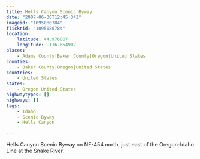 ```yaml
---
title: Hells Canyon Scenic Byway
date: "2007-06-30T12:45:34Z"
imageid: "1095080784"
flickrid: "1095080784"
location:
    latitude: 44.976007
    longitude: -116.854902
places:
    - Adams County|Baker County|Oregon|United States
counties:
    - Baker County|Oregon|United States
countries:
    - United States
states:
    - Oregon|United States
highwaytypes: []
highways: []
tags:
    - Idaho
    - Scenic Byway
    - Hells Canyon

---
```

Hells Canyon Scenic Byway on NF-454 north, just east of the Oregon-Idaho Line at the Snake River.